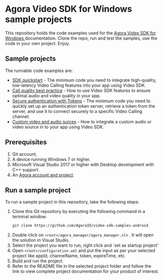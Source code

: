 # Agora Video SDK for Windows sample projects

This repository holds the code examples used for the [Agora Video SDK for Windows ](https://docs.agora.io/en/video-calling/get-started/get-started-sdk?platform=windows) documentation. Clone the repo, run and test the samples, use the code in your own project. Enjoy.

## Sample projects

The runnable code examples are:

- [SDK quickstart](./get_started/) - The minimum code you need to integrate high-quality, low-latency Video Calling features into your app using Video SDK.
- [Call quality best practice](./call_quality/) - How to use Video SDK features to ensure optimal audio and video quality in your app. 
- [Secure authentication with Tokens](./secure_authentication_token/) - The minimum code you need to quickly set up an authentication token server, retrieve a token from the server, and use it to connect securely to a specific Video Calling channel.
- [Custom video and audio surces](./custom_audio_and_video/) - How to integrate a custom audio or video source in to your app using Video SDK.

## Prerequisites
1. Git account,
1. A device running Windows 7 or higher.
1. Microsoft Visual Studio 2017 or higher with Desktop development with C++ support.
1. An [Agora account and project](https://console.agora.io/projects).

## Run a sample project

To run a sample project in this repository, take the following steps:

1. Clone this Git repository by executing the following command in a terminal window:
    ```bash
    git clone https://github.com/AgoraIO/video-sdk-samples-android
    ```
2. Double click on `<root>/agora_manager/agora_manager.sln` . It will open the solution in Visual Studio.
3. Select the project you want to run, right click and `set as startup project'
4. Open `<root>/configuration.xml` and put the input as per your selected project like appId, channelName, token, expireTime, etc.
5. Build and run the project.
6. Refer to the README file in the selected project folder and follow the link to view complete project documentation for your product of interest.

